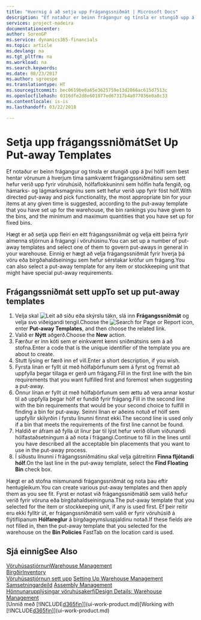 ```yaml
---
title: "Hvernig á að setja upp Frágangssniðmát | Microsoft Docs"
description: "Ef notaður er beinn frágangur og tínsla er stungið upp á því hólfi sem best hentar vörunum á hverjum tíma samkvæmt frágangssniðmátinu sem sett hefur verið upp fyrir vöruhúsið, hólfaflokkuninni sem hólfin hafa fengið, og hámarks- og lágmarksmagninu sem sett hefur verið upp fyrir föst hólf."
services: project-madeira
documentationcenter: 
author: SorenGP
ms.service: dynamics365-financials
ms.topic: article
ms.devlang: na
ms.tgt_pltfrm: na
ms.workload: na
ms.search.keywords: 
ms.date: 08/23/2017
ms.author: sgroespe
ms.translationtype: HT
ms.sourcegitcommit: bec0619be0a65e3625759e13d2866ac615d7513c
ms.openlocfilehash: 0316dfe2d8e601077ed67317b4a077036e0a8c33
ms.contentlocale: is-is
ms.lasthandoff: 03/22/2018

---
```

# <a name="set-up-put-away-templates"></a><span data-ttu-id="10299-103">Setja upp frágangssniðmát</span><span class="sxs-lookup"><span data-stu-id="10299-103">Set Up Put-away Templates</span></span>
<span data-ttu-id="10299-104">Ef notaður er beinn frágangur og tínsla er stungið upp á því hólfi sem best hentar vörunum á hverjum tíma samkvæmt frágangssniðmátinu sem sett hefur verið upp fyrir vöruhúsið, hólfaflokkuninni sem hólfin hafa fengið, og hámarks- og lágmarksmagninu sem sett hefur verið upp fyrir föst hólf.</span><span class="sxs-lookup"><span data-stu-id="10299-104">With directed put-away and pick functionality, the most appropriate bin for your items at any given time is suggested, according to the put-away template that you have set up for the warehouse, the bin rankings you have given to the bins, and the minimum and maximum quantities that you have set up for fixed bins.</span></span>  

<span data-ttu-id="10299-105">Hægt er að setja upp fleiri en eitt frágangssniðmát og velja eitt þeirra fyrir almenna stjórnun á frágangi í vöruhúsinu.</span><span class="sxs-lookup"><span data-stu-id="10299-105">You can set up a number of put-away templates and select one of them to govern put-aways in general in your warehouse.</span></span> <span data-ttu-id="10299-106">Einnig er hægt að velja frágangssniðmát fyrir hverja þá vöru eða birgðahaldseiningu sem hefur sérstakar kröfur um frágang.</span><span class="sxs-lookup"><span data-stu-id="10299-106">You can also select a put-away template for any item or stockkeeping unit that might have special put-away requirements.</span></span>  

## <a name="to-set-up-put-away-templates"></a><span data-ttu-id="10299-107">Frágangssniðmát sett upp</span><span class="sxs-lookup"><span data-stu-id="10299-107">To set up put-away templates</span></span>  
1.  <span data-ttu-id="10299-108">Velja skal ![Leit að síðu eða skýrslu](media/ui-search/search_small.png "Leit að síðu eða skýrslu táknið") tákn, slá inn **Frágangssniðmát** og velja svo viðeigandi tengil.</span><span class="sxs-lookup"><span data-stu-id="10299-108">Choose the ![Search for Page or Report](media/ui-search/search_small.png "Search for Page or Report icon") icon, enter **Put-away Templates**, and then choose the related link.</span></span>  
2.  <span data-ttu-id="10299-109">Valið er **Nýtt** aðgerð.</span><span class="sxs-lookup"><span data-stu-id="10299-109">Choose the **New** action.</span></span>  
3.  <span data-ttu-id="10299-110">Færður er inn kóti sem er einkvæmt kenni sniðmátsins sem á að stofna.</span><span class="sxs-lookup"><span data-stu-id="10299-110">Enter a code that is the unique identifier of the template you are about to create.</span></span>  
4.  <span data-ttu-id="10299-111">Stutt lýsing er færð inn ef vill.</span><span class="sxs-lookup"><span data-stu-id="10299-111">Enter a short description, if you wish.</span></span>  
5.  <span data-ttu-id="10299-112">Fyrsta línan er fyllt út með hólfaþörfunum sem á fyrst og fremst að uppfylla þegar tillaga er gerð um frágang.</span><span class="sxs-lookup"><span data-stu-id="10299-112">Fill in the first line with the bin requirements that you want fulfilled first and foremost when suggesting a put-away.</span></span>  
6.  <span data-ttu-id="10299-113">Önnur línan er fyllt út með hólfaþörfunum sem ættu að vera annar kostur til að uppfylla þegar hólf er fundið fyrir frágang.</span><span class="sxs-lookup"><span data-stu-id="10299-113">Fill in the second line with the bin requirements that would be your second choice to fulfill in finding a bin for put-away.</span></span> <span data-ttu-id="10299-114">Seinni línan er aðeins notuð ef hólf sem uppfyllir skilyrðin í fyrstu línunni finnst ekki.</span><span class="sxs-lookup"><span data-stu-id="10299-114">The second line is used only if a bin that meets the requirements of the first line cannot be found.</span></span>  
7.  <span data-ttu-id="10299-115">Haldið er áfram að fylla út línur þar til lýst hefur verið öllum viðunandi hólfastaðsetningum á að nota í frágangi.</span><span class="sxs-lookup"><span data-stu-id="10299-115">Continue to fill in the lines until you have described all the acceptable bin placements that you want to use in the put-away process.</span></span>  
8.  <span data-ttu-id="10299-116">Í síðustu línunni í frágangssniðmátinu skal velja gátreitinn **Finna fljótandi hólf**.</span><span class="sxs-lookup"><span data-stu-id="10299-116">On the last line in the put-away template, select the **Find Floating Bin** check box.</span></span>  

<span data-ttu-id="10299-117">Hægt er að stofna mismunandi frágangssniðmát og nota þau eftir hentugleikum.</span><span class="sxs-lookup"><span data-stu-id="10299-117">You can create various put-away templates and then apply them as you see fit.</span></span> <span data-ttu-id="10299-118">Fyrst er notast við frágangssniðmátið sem valið hefur verið fyrir vöruna eða birgðahaldseininguna.</span><span class="sxs-lookup"><span data-stu-id="10299-118">The put-away template that you selected for the item or stockkeeping unit, if any is used first.</span></span> <span data-ttu-id="10299-119">Ef þeir reitir eru ekki fylltir út, er frágangssniðmátið sem valið er fyrir vöruhúsið á flýtiflipanum **Hólfareglur** á birgðageymsluspjaldinu notað.</span><span class="sxs-lookup"><span data-stu-id="10299-119">If these fields are not filled in, then the put-away template that you selected for the warehouse on the **Bin Policies** FastTab on the location card is used.</span></span>  

## <a name="see-also"></a><span data-ttu-id="10299-120">Sjá einnig</span><span class="sxs-lookup"><span data-stu-id="10299-120">See Also</span></span>  
[<span data-ttu-id="10299-121">Vöruhúsastjórnun</span><span class="sxs-lookup"><span data-stu-id="10299-121">Warehouse Management</span></span>](warehouse-manage-warehouse.md)  
[<span data-ttu-id="10299-122">Birgðir</span><span class="sxs-lookup"><span data-stu-id="10299-122">Inventory</span></span>](inventory-manage-inventory.md)  
<span data-ttu-id="10299-123">[Vöruhúsastjórnun sett upp](warehouse-setup-warehouse.md)   </span><span class="sxs-lookup"><span data-stu-id="10299-123">[Setting Up Warehouse Management](warehouse-setup-warehouse.md)   </span></span>  
<span data-ttu-id="10299-124">[Samsetningardeild](assembly-assemble-items.md)  </span><span class="sxs-lookup"><span data-stu-id="10299-124">[Assembly Management](assembly-assemble-items.md)  </span></span>  
[<span data-ttu-id="10299-125">Hönnunarupplýsingar vöruhúsakerfi</span><span class="sxs-lookup"><span data-stu-id="10299-125">Design Details: Warehouse Management</span></span>](design-details-warehouse-management.md)  
<span data-ttu-id="10299-126">[Unnið með [!INCLUDE[d365fin](includes/d365fin_md.md)]](ui-work-product.md)</span><span class="sxs-lookup"><span data-stu-id="10299-126">[Working with [!INCLUDE[d365fin](includes/d365fin_md.md)]](ui-work-product.md)</span></span>

